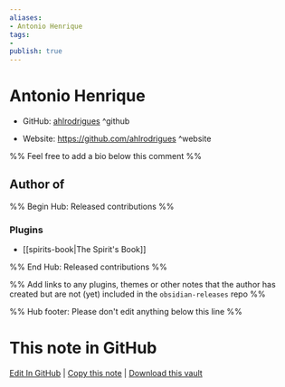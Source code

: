 ```yaml
---
aliases:
- Antonio Henrique
tags:
- 
publish: true
---
```


# Antonio Henrique

- GitHub: [ahlrodrigues](https://github.com/ahlrodrigues/) ^github
<!-- - Discord: `@` ^discord-->
- Website: <https://github.com/ahlrodrigues> ^website
<!-- - [[Publish sites|Publish site]]: <https://> ^publish-->

%% Feel free to add a bio below this comment %%


## Author of

%% Begin Hub: Released contributions %%
### Plugins
- [[spirits-book|The Spirit's Book]]

%% End Hub: Released contributions %%

%% Add links to any plugins, themes or other notes that the author has created but are not (yet) included in the `obsidian-releases` repo %%

<!--
### Unlisted plugins
-->

<!--
### Others
-->

<!--
## Sponsor this author
-->

<!-- - [[GitHub sponsors]]: [Sponsor @ahlrodrigues on GitHub Sponsors](https://github.com/sponsors/ahlrodrigues) ^github-sponsor-->
<!-- - [[Buy me a coffee]]: <https://> ^buy-me-a-coffee-->
<!-- - [[PayPal]]: <https://> ^paypal-->
<!-- - [[Patreon]]: <https://> ^patreon-->

<!--
## Follow this author
-->

<!-- - [[YouTube Channels|On YouTube]]: <https://> ^youtube-->
<!-- - Twitter: <https://> ^twitter-->
<!-- - ... -->

%% Hub footer: Please don't edit anything below this line %%

# This note in GitHub

<span class="git-footer">[Edit In GitHub](https://github.dev/obsidian-community/obsidian-hub/blob/main/01%20-%20Community/People/ahlrodrigues.md "git-hub-edit-note") | [Copy this note](https://raw.githubusercontent.com/obsidian-community/obsidian-hub/main/01%20-%20Community/People/ahlrodrigues.md "git-hub-copy-note") | [Download this vault](https://github.com/obsidian-community/obsidian-hub/archive/refs/heads/main.zip "git-hub-download-vault") </span>
